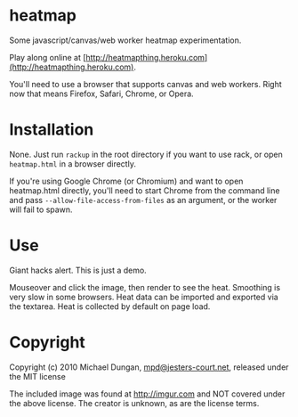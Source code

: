 heatmap
=======

Some javascript/canvas/web worker heatmap experimentation.

Play along online at [http://heatmapthing.heroku.com](http://heatmapthing.heroku.com).

You'll need to use a browser that supports canvas and web workers. Right now that means Firefox, Safari, Chrome, or Opera.

Installation
============

None. Just run `rackup` in the root directory if you want to use rack, or open `heatmap.html` in a browser directly.

If you're using Google Chrome (or Chromium) and want to open heatmap.html directly, you'll need to start Chrome from the command line and pass `--allow-file-access-from-files` as an argument, or the worker will fail to spawn.

Use
===

Giant hacks alert. This is just a demo.

Mouseover and click the image, then render to see the heat. Smoothing is very slow in some browsers. Heat data can be imported and exported via the textarea. Heat is collected by default on page load.

Copyright
=========

Copyright (c) 2010 Michael Dungan, mpd@jesters-court.net, released under the MIT license

The included image was found at http://imgur.com and NOT covered under the above license. The creator is unknown, as are the license terms.
